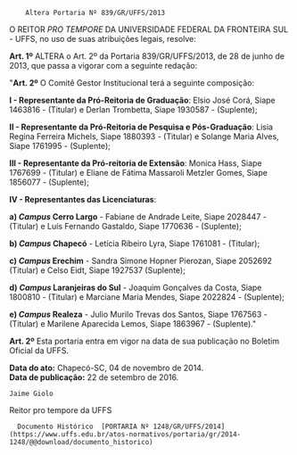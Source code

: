         Altera Portaria Nº 839/GR/UFFS/2013  

O REITOR *PRO TEMPORE* DA UNIVERSIDADE FEDERAL DA FRONTEIRA SUL - UFFS, no uso de suas atribuições legais, resolve:

 **Art. 1º** ALTERA o Art. 2º da Portaria 839/GR/UFFS/2013, de 28 de junho de 2013, que passa a vigorar com a seguinte redação:

 "**Art. 2º** O Comitê Gestor Institucional terá a seguinte composição:

 **I - Representante da Pró-Reitoria de Graduação**: Elsio José Corá, Siape 1463816 - (Titular) e Derlan Trombetta, Siape 1930587 - (Suplente);

 **II - Representante da Pró-Reitoria de Pesquisa e Pós-Graduação**: Lisia Regina Ferreira Michels, Siape 1880393 - (Titular) e Solange Maria Alves, Siape 1761995 - (Suplente);

 **III - Representante da Pró-reitoria de Extensão**: Monica Hass, Siape 1767699 - (Titular) e Eliane de Fátima Massaroli Metzler Gomes, Siape 1856077 - (Suplente);

 **IV - Representantes das Licenciaturas**:

 **a) *Campus* Cerro Largo** - Fabiane de Andrade Leite, Siape 2028447 - (Titular) e Luís Fernando Gastaldo, Siape 1770636 - (Suplente);

 **b) *Campus* Chapecó** - Letícia Ribeiro Lyra, Siape 1761081 - (Titular);

 **c) *Campus* Erechim** - Sandra Simone Hopner Pierozan, Siape 2052692 (Titular) e Celso Eidt, Siape 1927537 (Suplente);

 **d) *Campus* Laranjeiras do Sul** - Joaquim Gonçalves da Costa, Siape 1800810 - (Titular) e Marciane Maria Mendes, Siape 2022824 - (Suplente);

 **e) *Campus* Realeza** - Julio Murilo Trevas dos Santos, Siape 1767563 - (Titular) e Marilene Aparecida Lemos, Siape 1863967 - (Suplente)."

 **Art. 2º** Esta portaria entra em vigor na data de sua publicação no Boletim Oficial da UFFS.

  

   **Data do ato:** Chapecó-SC, 04 de novembro de 2014.   
 **Data de publicação:**  22 de setembro de 2016. 

    Jaime Giolo   
 Reitor pro tempore da UFFS 

      Documento Histórico  [PORTARIA Nº 1248/GR/UFFS/2014](https://www.uffs.edu.br/atos-normativos/portaria/gr/2014-1248/@@download/documento_historico)     
      